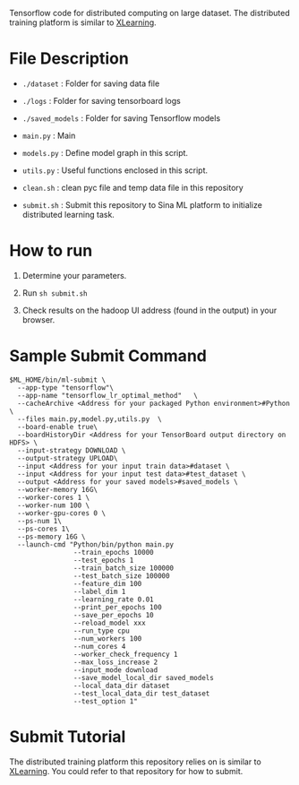 Tensorflow code for distributed computing on large dataset. The distributed training platform is similar to [XLearning](https://github.com/Qihoo360/XLearning).

# File Description

* ```./dataset``` : Folder for saving data file

* ```./logs``` : Folder for saving tensorboard logs

* ```./saved_models``` : Folder for saving Tensorflow models

* ```main.py``` : Main

* ```models.py``` : Define model graph in this script.

* ```utils.py``` : Useful functions enclosed in this script.

* ```clean.sh``` : clean pyc file and temp data file in this repository

* ```submit.sh``` : Submit this repository to Sina ML platform to initialize distributed learning task.

# How to run

1. Determine your parameters.

4. Run ```sh submit.sh```

5. Check results on the hadoop UI address (found in the output) in your browser.

# Sample Submit Command

```
$ML_HOME/bin/ml-submit \
  --app-type "tensorflow"\
  --app-name "tensorflow_lr_optimal_method"   \
  --cacheArchive <Address for your packaged Python environment>#Python \
  --files main.py,model.py,utils.py  \
  --board-enable true\
  --boardHistoryDir <Address for your TensorBoard output directory on HDFS> \
  --input-strategy DOWNLOAD \
  --output-strategy UPLOAD\
  --input <Address for your input train data>#dataset \
  --input <Address for your input test data>#test_dataset \
  --output <Address for your saved models>#saved_models \
  --worker-memory 16G\
  --worker-cores 1 \
  --worker-num 100 \
  --worker-gpu-cores 0 \
  --ps-num 1\
  --ps-cores 1\
  --ps-memory 16G \
  --launch-cmd "Python/bin/python main.py 
                --train_epochs 10000
                --test_epochs 1
                --train_batch_size 100000
                --test_batch_size 100000
                --feature_dim 100 
                --label_dim 1
                --learning_rate 0.01
                --print_per_epochs 100 
                --save_per_epochs 10
                --reload_model xxx
                --run_type cpu
                --num_workers 100
                --num_cores 4
                --worker_check_frequency 1
                --max_loss_increase 2
                --input_mode download 
                --save_model_local_dir saved_models 
                --local_data_dir dataset 
                --test_local_data_dir test_dataset 
                --test_option 1" 

```

# Submit Tutorial

The distributed training platform this repository relies on is similar to [XLearning](https://github.com/Qihoo360/XLearning). You could refer to that repository for how to submit.
